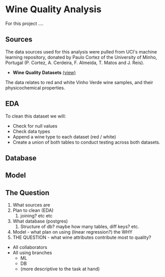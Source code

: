 # Wine Quality Analysis

For this project ....

## Sources

The data sources used for this analysis were pulled from UCI's machine learning repository, donated by Paulo Cortez of the University of Minho, Portugal (P. Cortez, A. Cerdeira, F. Almeida, T. Matos and J. Reis).
- **Wine Quality Datasets** [(view)](http://www3.dsi.uminho.pt/pcortez/wine/)

The data relates to red and white Vinho Verde wine samples, and their physicochemical properties.

## EDA

To clean this dataset we will:
- Check for null values
- Check data types
- Append a wine type to each dataset (red / white)
- Create a union of both tables to conduct testing across both datasets.
  
## Database



## Model



## The Question



1. What sources are
2. Plan to clean (EDA)
   1. joining? etc etc
3. What database (postgres)
   1. Structure of db? maybe how many tables, diff keys? etc.
4. Model - what plan on using (linear regression?) the WHY
5. THE QUESTION - what wine attributes contribute most to quality?

- All collaborators
- All using branches
  - ML
  - DB
  - (more descriptive to the task at hand)